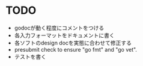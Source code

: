 # TODO

- godocが動く程度にコメントをつける
- 各入力フォーマットをドキュメントに書く
- 各ソフトのdesign docを実態に合わせて修正する
- presubmit check to ensure "go fmt" and "go vet".
- テストを書く
